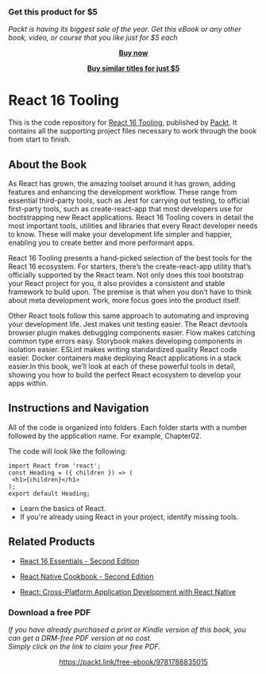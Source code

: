 
### Get this product for $5

<i>Packt is having its biggest sale of the year. Get this eBook or any other book, video, or course that you like just for $5 each</i>


<b><p align='center'>[Buy now](https://packt.link/9781788835015)</p></b>


<b><p align='center'>[Buy similar titles for just $5](https://subscription.packtpub.com/search)</p></b>


# React 16 Tooling
This is the code repository for [React 16 Tooling](https://www.packtpub.com/web-development/react-16-tooling?utm_source=github&utm_medium=repository&utm_campaign=9781788835015), published by [Packt](https://www.packtpub.com/?utm_source=github). It contains all the supporting project files necessary to work through the book from start to finish.
## About the Book


As React has grown, the amazing toolset around it has grown, adding features and enhancing the development workflow. These range from essential third-party tools, such as Jest for carrying out testing, to official first-party tools, such as create-react-app that most developers use for bootstrapping new React applications. React 16 Tooling covers in detail the most important tools, utilities and libraries that every React developer needs to know. These will make your development life simpler and happier, enabling you to create better and more performant apps.

React 16 Tooling presents a hand-picked selection of the best tools for the React 16 ecosystem. For starters, there’s the create-react-app utility that’s officially supported by the React team. Not only does this tool bootstrap your React project for you, it also provides a consistent and stable framework to build upon. The premise is that when you don’t have to think about meta development work, more focus goes into the product itself.

Other React tools follow this same approach to automating and improving your development life. Jest makes unit testing easier. The React devtools browser plugin makes debugging components easier. Flow makes catching common type errors easy. Storybook makes developing components in isolation easier. ESLint makes writing standardized quality React code easier. Docker containers make deploying React applications in a stack easier.In this book, we’ll look at each of these powerful tools in detail, showing you how to build the perfect React ecosystem to develop your apps within.

## Instructions and Navigation
All of the code is organized into folders. Each folder starts with a number followed by the application name. For example, Chapter02.



The code will look like the following:
```
import React from 'react';
const Heading = ({ children }) => (
 <h1>{children}</h1>
);
export default Heading;
```

* Learn the basics of React.
* If you're already using React in your project, identify missing tools.

## Related Products
* [React 16 Essentials - Second Edition](https://www.packtpub.com/web-development/react-16-essentials-second-edition?utm_source=github&utm_medium=repository&utm_campaign=9781787126046)

* [React Native Cookbook - Second Edition](https://www.packtpub.com/application-development/react-native-cookbook-second-edition?utm_source=github&utm_medium=repository&utm_campaign=9781788991926)

* [React: Cross-Platform Application Development with React Native](https://www.packtpub.com/web-development/react-cross-platform-application-development-react-native?utm_source=github&utm_medium=repository&utm_campaign=9781789136081)



### Download a free PDF

 <i>If you have already purchased a print or Kindle version of this book, you can get a DRM-free PDF version at no cost.<br>Simply click on the link to claim your free PDF.</i>
<p align="center"> <a href="https://packt.link/free-ebook/9781788835015">https://packt.link/free-ebook/9781788835015 </a> </p>